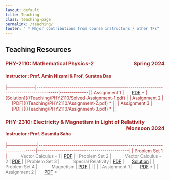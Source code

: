 ```yaml
---
layout: default
title: Teaching
class: teaching-page
permalink: /teaching/
footer: " * Major contributions from course instructors / other TFs"
---
```


## Teaching Resources 

### <font color='brown'> PHY-2110: Mathematical Physics-2 <span style="float: right;"> Spring 2024
#### Instructor : Prof. Amin Nizami & Prof. Suratna Das

|--------------|----------------------------------------------------------------------------------------|--------------|
| Assignment 1 | <span style="padding: 0 20px;">  [PDF](/Teaching/PHY2110/Assignment-1(Full-set).pdf) * | [Solution]((/Teaching/PHY2110/Solved-Assignment-1.pdf) |
| Assignment 2 | <span style="padding: 0 20px;">  [PDF]((/Teaching/PHY2110/Assignment-2.pdf) *          |         |
| Assignment 3 | <span style="padding: 0 20px;">  [PDF]((/Teaching/PHY2110/Assignment-3.pdf) *          |         |

### <font color='brown'> PHY-2310: Electricity & Magnetism in Light of Relativity <span style="float: right;"> Monsoon 2024
#### Instructor : Prof. Susmita Saha

|---------------|----------------------------------------------------------------------------|---------------------------------------------|
| Problem Set 1 | <font color='grey'> <span style="padding: 0 40px;"> Vector Calculus - 1    | [PDF](/Teaching/PHY2310/ProbSet-1.pdf)      |
| Problem Set 2 | <font color='grey'> <span style="padding: 0 40px;"> Vector Calculus - 2    | [PDF](/Teaching/PHY2310/ProbSet-2.pdf)      |
| Problem Set 3 | <font color='grey'> <span style="padding: 0 40px;"> Special Relativity     | [PDF](/Teaching/PHY2310/ProbSet-3.pdf)      | <span style="padding: 0 20px;">[Solution](/Teaching/PHY2310/Solved-ProbSet-3.pdf) |
| Problem Set 4 | <font color='grey'> <span style="padding: 0 40px;"> Magnetism              | [PDF](/Teaching/PHY2310/ProbSet-4.pdf)      |
|              |                                                                             |
| Assignment 1 | <span style="padding: 0 20px;">  [PDF](/Teaching/PHY2310/Assignment-1.pdf) *            | 
| Assignment 2 | <span style="padding: 0 20px;">  [PDF](/Teaching/PHY2310/Assignment-2.pdf) *            |
